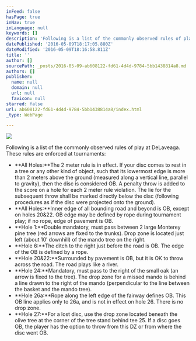 ```yaml
---
inFeed: false
hasPage: true
inNav: true
inLanguage: null
keywords: []
description: 'Following is a list of the commonly observed rules of play at DeLaveaga. These rules are enforced at tournaments:'
datePublished: '2016-05-09T18:17:05.880Z'
dateModified: '2016-05-09T18:16:58.811Z'
title: ''
author: []
sourcePath: _posts/2016-05-09-ab608122-fd61-4d4d-9784-5bb1438814a8.md
authors: []
publisher:
  name: null
  domain: null
  url: null
  favicon: null
starred: false
url: ab608122-fd61-4d4d-9784-5bb1438814a8/index.html
_type: WebPage

---
```

![](https://the-grid-user-content.s3-us-west-2.amazonaws.com/6be3d9f4-f101-4904-95b9-2b76b31b6ddd.gif)

Following is a list of the commonly observed rules of play at DeLaveaga. These rules are enforced at tournaments:

* **All Holes:**The 2 meter rule is in effect. If your disc comes to rest in a tree or any other kind of object, such that its lowermost edge is more than 2 meters above the ground (measured along a vertical line, parallel to gravity), then the disc is considered OB. A penalty throw is added to the score on a hole for each 2 meter rule violation. The lie for the subsequent throw shall be marked directly below the disc (following procedures as if the disc were projected onto the ground).
* **All Holes:**Inner edge of all bounding road and beyond is OB, except on holes 20&22\. OB edge may be defined by rope during tournament play; if no rope, edge of pavement is OB.
* **Hole 1:**Double mandatory, must pass between 2 large Monterey pine tree (red arrows are fixed to the trunks). Drop zone is located just left (about 10′ downhill) of the mando tree on the right.
* **Hole 6:**The ditch to the right just before the road is OB. The edge of the OB is defined by a rope.
* **Hole 20&22:**Surrounded by pavement is OB, but it is OK to throw across the road. The road plays like a river.
* **Hole 24:**Mandatory, must pass to the right of the small oak (an arrow is fixed to the tree). The drop zone for a missed mando is behind a line drawn to the right of the mando (perpendicular to the line between the basket and the mando tree).
* **Hole 26a:**Rope along the left edge of the fairway defines OB. This OB line applies only to 26a, and is not in effect on hole 26\. There is no drop zone.
* **Hole 27:**For a lost disc, use the drop zone located beneath the olive tree at the corner of the tree stand behind tee 25\. If a disc goes OB, the player has the option to throw from this DZ or from where the disc went OB.